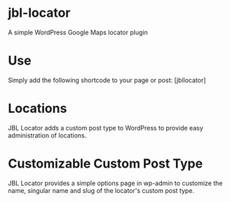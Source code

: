 # jbl-locator
A simple WordPress Google Maps locator plugin

# Use
Simply add the following shortcode to your page or post: [jbllocator]

# Locations
JBL Locator adds a custom post type to WordPress to provide easy administration of locations.

# Customizable Custom Post Type
JBL Locator provides a simple options page in wp-admin to customize the name, singular name and slug of the locator's custom post type.
